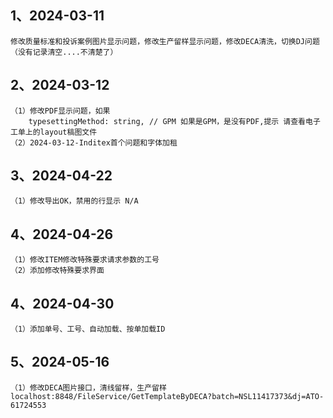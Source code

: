 ## 1、2024-03-11
    修改质量标准和投诉案例图片显示问题，修改生产留样显示问题，修改DECA清洗，切换DJ问题（没有记录清空....不清楚了）

## 2、2024-03-12
    （1）修改PDF显示问题，如果
        typesettingMethod: string, // GPM 如果是GPM，是没有PDF,提示 请查看电子工单上的layout稿图文件
    （2）2024-03-12-Inditex首个问题和字体加租

## 3、2024-04-22
    （1）修改导出OK，禁用的行显示 N/A

## 4、2024-04-26
    （1）修改ITEM修改特殊要求请求参数的工号
    （2）添加修改特殊要求界面
## 4、2024-04-30
    （1）添加单号、工号、自动加载、按单加载ID

## 5、2024-05-16
    （1）修改DECA图片接口，清线留样，生产留样
    localhost:8848/FileService/GetTemplateByDECA?batch=NSL11417373&dj=ATO-61724553